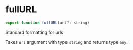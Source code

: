 # fullURL

```js
export function fullURL(url?: string)
```

Standard formatting for urls

Takes `url` argument with type `string` and returns type `any`.